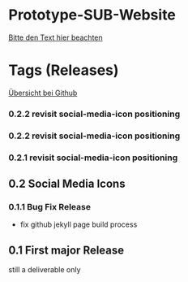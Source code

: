 Prototype-SUB-Website
=====================


[Bitte den Text hier beachten](http://subugoe.github.io/Prototype-SUB-Website/)

# Tags (Releases)

[Übersicht bei Github](https://github.com/subugoe/Prototype-SUB-Website/releases)

### 0.2.2 revisit social-media-icon positioning

### 0.2.2 revisit social-media-icon positioning

### 0.2.1 revisit social-media-icon positioning

## 0.2 Social Media Icons

### 0.1.1 Bug Fix Release

* fix github jekyll page build process

## 0.1 First major Release

still a deliverable only

